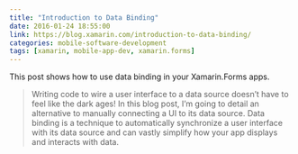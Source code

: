```yaml
---
title: "Introduction to Data Binding"
date: 2016-01-24 18:55:00
link: https://blog.xamarin.com/introduction-to-data-binding/
categories: mobile-software-development
tags: [xamarin, mobile-app-dev, xamarin.forms]
---
```


This post shows how to use data binding in your Xamarin.Forms apps.

> Writing code to wire a user interface to a data source doesn’t have to feel like the dark ages! In this blog post, I’m going to detail an alternative to manually connecting a UI to its data source. Data binding is a technique to automatically synchronize a user interface with its data source and can vastly simplify how your app displays and interacts with data.